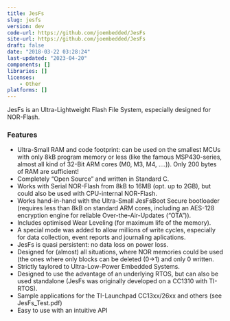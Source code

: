 ```yaml
---
title: JesFs
slug: jesfs
version: dev
code-url: https://github.com/joembedded/JesFs
site-url: https://github.com/joembedded/JesFs
draft: false
date: "2018-03-22 03:28:24"
last-updated: "2023-04-20"
components: []
libraries: []
licenses:
    - Other
platforms: []
---
```



JesFs is an Ultra-Lightweight Flash File System, especially designed for NOR-Flash.

<!--more-->

### Features
- Ultra-Small RAM and code footprint: can be used on the smallest MCUs with only 8kB program memory or less (like the famous MSP430-series, almost all kind of 32-Bit ARM cores (M0, M3, M4, ….)). Only 200 bytes of RAM are sufficient!
- Completely “Open Source” and written in Standard C.
- Works with Serial NOR-Flash from 8kB to 16MB (opt. up to 2GB), but could also be used with CPU-internal NOR-Flash.
- Works hand-in-hand with the Ultra-Small JesFsBoot Secure bootloader (requires less than 8kB on standard ARM cores, including an AES-128 encryption engine for reliable Over-the-Air-Updates (“OTA”)).
- Includes optimised Wear Leveling (for maximum life of the memory).
- A special mode was added to allow millions of write cycles, especially for data collection, event reports and journaling aplications.
- JesFs is quasi persistent: no data loss on power loss.
- Designed for (almost) all situations, where NOR memories could be used (the ones where only blocks can be deleted (0->1) and only 0 written.
- Strictly taylored to Ultra-Low-Power Embedded Systems.
- Designed to use the advantage of an underlying RTOS, but can also be used standalone (JesFs was originally developed on a CC1310 with TI-RTOS).
- Sample applications for the TI-Launchpad CC13xx/26xx and others (see JesFs_Test.pdf)
- Easy to use with an intuitive API
